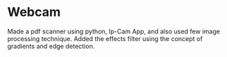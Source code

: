# Webcam

Made a pdf scanner using python, Ip-Cam App, and also used few image processing technique.
Added the effects filter using the concept of gradients and edge detection.

